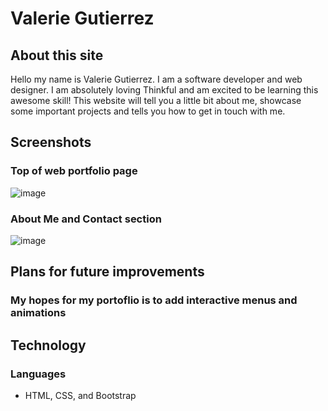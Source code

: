 # Valerie Gutierrez

## About this site
Hello my name is Valerie Gutierrez. I am a software developer and web designer. I am absolutely loving Thinkful and am excited to be learning this awesome skill! This website will tell you a little bit about me, showcase some important projects and tells you how to get in touch with me.
## Screenshots
### Top of web portfolio page
![image](https://64.media.tumblr.com/0370e8f1c411054a3dede65f796a4d64/36b1720916eb577f-28/s1280x1920/4683d0c46f754a7f162bda8ea09c358b2e19a250.png)
### About Me and Contact section
![image](https://64.media.tumblr.com/97cf3a850446538d71abd777b5901a73/6788aabfdb8870dd-b9/s1280x1920/fa3afc2c2a1209980e509a44d6bfa56239209ee7.png)
## Plans for future improvements
### My hopes for my portoflio is to add interactive menus and animations
## Technology
### Languages
- HTML, CSS, and Bootstrap
